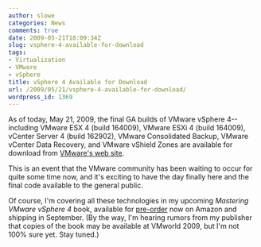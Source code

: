 ```yaml
---
author: slowe
categories: News
comments: true
date: 2009-05-21T18:09:34Z
slug: vsphere-4-available-for-download
tags:
- Virtualization
- VMware
- vSphere
title: vSphere 4 Available for Download
url: /2009/05/21/vsphere-4-available-for-download/
wordpress_id: 1369
---
```


As of today, May 21, 2009, the final GA builds of VMware vSphere 4--including VMware ESX 4 (build 164009), VMware ESXi 4 (build 164009), vCenter Server 4 (build 162902), VMware Consolidated Backup, VMware vCenter Data Recovery, and VMware vShield Zones are available for download from [VMware's web site](http://www.vmware.com/download/).

This is an event that the VMware community has been waiting to occur for quite some time now, and it's exciting to have the day finally here and the final code available to the general public.

Of course, I'm covering all these technologies in my upcoming _Mastering VMware vSphere 4_ book, available for [pre-order](http://www.amazon.com/Mastering-VMware-vSphere-Scott-Lowe/dp/0470481382/ref=sr_1_1/189-8256881-3335259?ie=UTF8&s=books&qid=1242907242&sr=1-1) now on Amazon and shipping in September. (By the way, I'm hearing rumors from my publisher that copies of the book may be available at VMworld 2009, but I'm not 100% sure yet. Stay tuned.)
